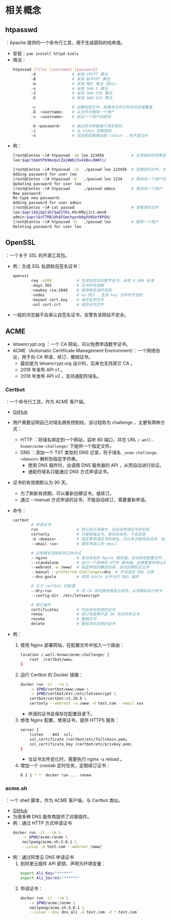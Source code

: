 # 相关概念

## htpasswd

：Apache 提供的一个命令行工具，用于生成密码的哈希值。
- 安装：`yum install httpd-tools`
- 用法：
  ```sh
  htpasswd [file] [username] [password]
          -d                # 采用 CRYPT 算法
          -B                # 采用 BCRYPT 算法
          -m                # 采用 MD5 算法（默认）
          -s                # 采用 SHA-1 算法
          -2                # 采用 SHA-256 算法
          -5                # 采用 SHA-512 算法

          -c                # 创建加密文件，如果该文件已存在则会被覆盖
          -D  <username>    # 从文件中删除一个用户
          -v  <username>    # 验证一个用户的密码

          -b <password>     # 通过命令参数输入明文密码
          -i                # 从 stdin 读取密码
          -n                # 将加密结果输出到 stdout ，而不是文件
  ```
- 例：
  ```sh
  [root@Centos ~]# htpasswd -nb leo 123456            # 生成密码的哈希值
  leo:$apr1$mUtPb9mo$xCZajWWbJ3v42Bxu3WKFi/
  ```
  ```sh
  [root@Centos ~]# htpasswd -cb  ./passwd leo 123456  # 创建密码文件，添加一个用户及其密码
  Adding password for user leo
  [root@Centos ~]# htpasswd -b   ./passwd leo 1234    # 再添加一个用户及其密码。如果该用户名已存在，则会覆盖其密码
  Updating password for user leo
  [root@Centos ~]# htpasswd      ./passwd admin       # 再添加一个用户，默认通过终端提示输入密码
  New password:
  Re-type new password:
  Adding password for user admin
  [root@Centos ~]# cat passwd                         # 查看密码文件
  leo:$apr1$UjGpt1b7$aEIT6s.Kh/KMyjJ/z.men0
  admin:$apr1$cF7RBJdh$FGmchgxnb0gXV6GeY8PGH/
  [root@Centos ~]# htpasswd -D   ./passwd leo         # 删除一个用户
  Deleting password for user leo
  ```

## OpenSSL

：一个关于 SSL 的开源工具包。
- 例：生成 SSL 私钥和自签名证书：
  ```sh
  openssl
          req -x509           # 生成自签名的数字证书，采用 X.509 标准
          -days 365           # 证书的有效期
          -newkey rsa:2048    # 使用新生成的密钥
          -nodes              # no DES ，生成 key 文件时不加密
          -keyout cert.key    # 保存私钥文件
          -out cert.crt       # 保存证书文件
  ```
- 一般的浏览器不会承认自签名证书，会警告该网站不安全。

## ACME

- letsencrypt.org ：一个 CA 网站，可以免费申请数字证书。
- ACME（Automatic Certificate Management Environment）：一个网络协议，用于向 CA 申请、续订、撤销证书。
  - 最初是为 letsencrypt.org 设计的，后来也支持其它 CA 。
  - 2016 年发布 API v1 。
  - 2018 年发布 API v2 ，支持通配符域名。

### Certbot

：一个命令行工具，作为 ACME 客户端。
  - [GitHub](https://github.com/certbot/certbot)
- 用户需要证明自己对域名拥有控制权，该过程称为 challenge ，主要有两种方式：
  - HTTP ：将域名绑定到一个网站，监听 80 端口，并在 URL `/.well-known/acme-challenge/` 下提供一个指定文件。
  - DNS ：添加一个 TXT 类型的 DNS 记录，将子域名 `_acme-challenge.<domain>` 解析到指定字符串。
    - 使用 DNS 插件时，会调用 DNS 服务器的 API ，从而自动进行验证。
    - 通配符域名只能通过 DNS 方式申请证书。
- 证书的有效期默认为 90 天。
  - 为了刷新有效期，可以重新创建证书，或续订。
  - 通过 --manual 方式申请的证书，不能自动续订，需要重新申请。
- 命令：
  ```sh
  certbot
          # 申请证书
          run                 # 默认执行该操作，会自动申请证书并安装
          certonly            # 只是获取证书，保存到本机，不会安装
          -d <domain>         # 指定要申请证书的域名。可以多次使用该选项，指定多个域名
          --email <xx>        # 填写申请人的 email

          # 证明域名控制权的几种方式
          --nginx             # 发现本机的 Nginx 服务器，自动修改配置文件，进行验证
          --standalone        # 运行一个简单的 HTTP 服务器。这需要暂时停止原网站
          --webroot -w /www/  # 指定网站的静态目录，自动创建验证文件
          --manual --preferred-challenges=dns  # 手动添加 DNS 记录
          --dns-goole         # 调用 Goole 云平台的 DNS 插件

          # 关于 certbot 的配置
          --dry-run           # 向 CA 测试服务器发出请求，从而模拟执行命令
          --config-dir  /etc/letsencrypt

          # 其它操作
          certificates        # 列出本机存放的证书
          renew               # 续订有效期不足 30 天的所有证书
          revoke              # 撤销证书
          delete              # 删除本机存放的证书
  ```

- 例：
  1. 使用 Nginx 部署网站，在配置文件中加入一个路由：
      ```sh
      location /.well-known/acme-challenge/ {
          root  /certbot/www;
      }
      ```
  2. 运行 Certbot 的 Docker 镜像：
      ```sh
      docker run -it --rm \
          -v $PWD/certbot/www:/www \
          -v $PWD/certbot/etc:/etc/letsencrypt \
          certbot/certbot:v1.20.0 \
          certonly --webroot -w /www -d test.com --email xxx
      ```
      - 申请的证书会保存在配置目录下。
  3. 修改 Nginx 配置，使用证书，提供 HTTPS 服务：
      ```sh
      server {
          listen    443  ssl;
          ssl_certificate /certbot/etc/fullchain.pem;
          ssl_certificate_key /certbot/etc/privkey.pem;
      }
      ```
      - 当证书文件变化时，需要执行 nginx -s reload 。
  4. 增加一个 crontab 定时任务，定期续订证书：
      ```sh
      0 1 1 * *  docker run ... renew
      ```

### acme.sh

：一个 shell 脚本，作为 ACME 客户端，与 Certbot 类似。
- [GitHub](https://github.com/acmesh-official/acme.sh)
- 为很多种 DNS 服务商提供了对接插件。
- 例：通过 HTTP 方式申请证书
  ```sh
  docker run -it --rm \
      -v $PWD/acme:/acme \
      neilpang/acme.sh:3.0.1 \
      --issue -d test.com --webroot /www/
  ```
- 例：通过阿里云 DNS 申请证书
  1. 到阿里云插件 API 密钥，声明为环境变量：
      ```sh
      export Ali_Key="******"
      export Ali_Secret="******"
      ```
  2. 申请证书：
      ```sh
      docker run -it --rm \
          -v $PWD/acme:/acme \
          neilpang/acme.sh:3.0.1 \
          --issue --dns dns_ali -d test.com -d *.test.com
      ```
